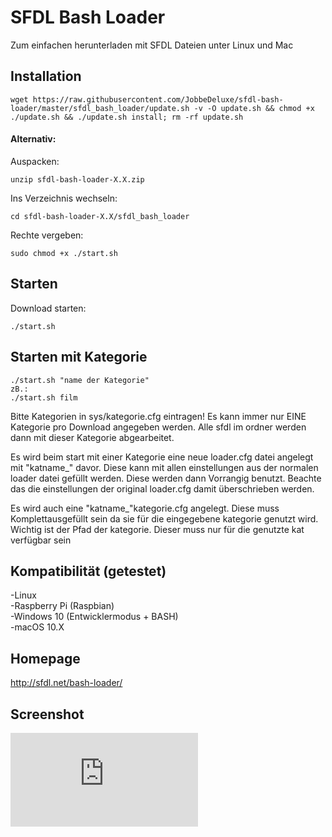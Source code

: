# SFDL Bash Loader

Zum einfachen herunterladen mit SFDL Dateien unter Linux und Mac

## Installation

```
wget https://raw.githubusercontent.com/JobbeDeluxe/sfdl-bash-loader/master/sfdl_bash_loader/update.sh -v -O update.sh && chmod +x ./update.sh && ./update.sh install; rm -rf update.sh
```

#### Alternativ:
Auspacken: 
```
unzip sfdl-bash-loader-X.X.zip
```
Ins Verzeichnis wechseln: 
```
cd sfdl-bash-loader-X.X/sfdl_bash_loader  
```

Rechte vergeben: 
```
sudo chmod +x ./start.sh 
```

## Starten
Download starten: 
```
./start.sh
```
## Starten mit Kategorie
```
./start.sh "name der Kategorie"
zB.:
./start.sh film
```
Bitte Kategorien in sys/kategorie.cfg eintragen!
Es kann immer nur EINE Kategorie pro Download angegeben werden. Alle sfdl im ordner werden dann mit dieser Kategorie abgearbeitet.

Es wird beim start mit einer Kategorie eine neue loader.cfg datei angelegt mit "katname_" davor. Diese kann mit allen einstellungen aus der normalen loader datei gefüllt werden. Diese werden dann Vorrangig benutzt. Beachte das die einstellungen der original loader.cfg damit überschrieben werden.

Es wird auch eine "katname_"kategorie.cfg angelegt. Diese muss Komplettausgefüllt sein da sie für die eingegebene kategorie genutzt wird. Wichtig ist der Pfad der kategorie. Dieser muss nur für die genutzte kat verfügbar sein


## Kompatibilität (getestet)
-Linux  
-Raspberry Pi (Raspbian)  
-Windows 10 (Entwicklermodus + BASH)  
-macOS 10.X 

## Homepage
http://sfdl.net/bash-loader/

## Screenshot
![Vorschau](https://www1.xup.in/exec/ximg.php?fid=38443306)

